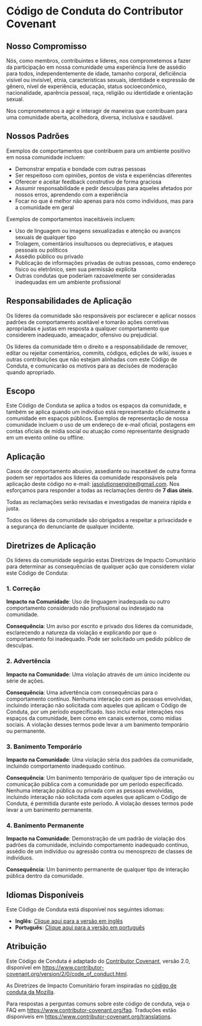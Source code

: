 # Código de Conduta do Contributor Covenant

## Nosso Compromisso

Nós, como membros, contribuintes e líderes, nos comprometemos a fazer da participação em nossa comunidade uma experiência livre de assédio para todos, independentemente de idade, tamanho corporal, deficiência visível ou invisível, etnia, características sexuais, identidade e expressão de gênero, nível de experiência, educação, status socioeconômico, nacionalidade, aparência pessoal, raça, religião ou identidade e orientação sexual.

Nos comprometemos a agir e interagir de maneiras que contribuam para uma comunidade aberta, acolhedora, diversa, inclusiva e saudável.

## Nossos Padrões

Exemplos de comportamentos que contribuem para um ambiente positivo em nossa comunidade incluem:

* Demonstrar empatia e bondade com outras pessoas
* Ser respeitoso com opiniões, pontos de vista e experiências diferentes
* Oferecer e aceitar feedback construtivo de forma graciosa
* Assumir responsabilidade e pedir desculpas para aqueles afetados por nossos erros, aprendendo com a experiência
* Focar no que é melhor não apenas para nós como indivíduos, mas para a comunidade em geral

Exemplos de comportamentos inaceitáveis incluem:

* Uso de linguagem ou imagens sexualizadas e atenção ou avanços sexuais de qualquer tipo
* Trolagem, comentários insultuosos ou depreciativos, e ataques pessoais ou políticos
* Assédio público ou privado
* Publicação de informações privadas de outras pessoas, como endereço físico ou eletrônico, sem sua permissão explícita
* Outras condutas que poderiam razoavelmente ser consideradas inadequadas em um ambiente profissional

## Responsabilidades de Aplicação

Os líderes da comunidade são responsáveis por esclarecer e aplicar nossos padrões de comportamento aceitável e tomarão ações corretivas apropriadas e justas em resposta a qualquer comportamento que considerem inadequado, ameaçador, ofensivo ou prejudicial.

Os líderes da comunidade têm o direito e a responsabilidade de remover, editar ou rejeitar comentários, commits, códigos, edições de wiki, issues e outras contribuições que não estejam alinhadas com este Código de Conduta, e comunicarão os motivos para as decisões de moderação quando apropriado.

## Escopo

Este Código de Conduta se aplica a todos os espaços da comunidade, e também se aplica quando um indivíduo está representando oficialmente a comunidade em espaços públicos. Exemplos de representação de nossa comunidade incluem o uso de um endereço de e-mail oficial, postagens em contas oficiais de mídia social ou atuação como representante designado em um evento online ou offline.

## Aplicação

Casos de comportamento abusivo, assediante ou inaceitável de outra forma podem ser reportados aos líderes da comunidade responsáveis pela aplicação deste código no e-mail: [jasolutionsengine@gmail.com](mailto:jasolutionsengine@gmail.com). Nos esforçamos para responder a todas as reclamações dentro de **7 dias úteis**.

Todas as reclamações serão revisadas e investigadas de maneira rápida e justa.

Todos os líderes da comunidade são obrigados a respeitar a privacidade e a segurança do denunciante de qualquer incidente.

## Diretrizes de Aplicação

Os líderes da comunidade seguirão estas Diretrizes de Impacto Comunitário para determinar as consequências de qualquer ação que considerem violar este Código de Conduta:

### 1. Correção

**Impacto na Comunidade**: Uso de linguagem inadequada ou outro comportamento considerado não profissional ou indesejado na comunidade.

**Consequência**: Um aviso por escrito e privado dos líderes da comunidade, esclarecendo a natureza da violação e explicando por que o comportamento foi inadequado. Pode ser solicitado um pedido público de desculpas.

### 2. Advertência

**Impacto na Comunidade**: Uma violação através de um único incidente ou série de ações.

**Consequência**: Uma advertência com consequências para o comportamento contínuo. Nenhuma interação com as pessoas envolvidas, incluindo interação não solicitada com aqueles que aplicam o Código de Conduta, por um período especificado. Isso inclui evitar interações nos espaços da comunidade, bem como em canais externos, como mídias sociais. A violação desses termos pode levar a um banimento temporário ou permanente.

### 3. Banimento Temporário

**Impacto na Comunidade**: Uma violação séria dos padrões da comunidade, incluindo comportamento inadequado contínuo.

**Consequência**: Um banimento temporário de qualquer tipo de interação ou comunicação pública com a comunidade por um período especificado. Nenhuma interação pública ou privada com as pessoas envolvidas, incluindo interação não solicitada com aqueles que aplicam o Código de Conduta, é permitida durante este período. A violação desses termos pode levar a um banimento permanente.

### 4. Banimento Permanente

**Impacto na Comunidade**: Demonstração de um padrão de violação dos padrões da comunidade, incluindo comportamento inadequado contínuo, assédio de um indivíduo ou agressão contra ou menosprezo de classes de indivíduos.

**Consequência**: Um banimento permanente de qualquer tipo de interação pública dentro da comunidade.

## Idiomas Disponíveis

Este Código de Conduta está disponível nos seguintes idiomas:
- **Inglês**: [Clique aqui para a versão em inglês](https://github.com/Jonhvmp/SnapSnippet?tab=coc-ov-file#readme)
- **Português**: [Clique aqui para a versão em português](https://github.com/Jonhvmp/SnapSnippet/blob/main/CODE_OF_CONDUCT-pt.md)

## Atribuição

Este Código de Conduta é adaptado do [Contributor Covenant][homepage], versão 2.0, disponível em
https://www.contributor-covenant.org/version/2/0/code_of_conduct.html.

As Diretrizes de Impacto Comunitário foram inspiradas no [código de conduta da Mozilla](https://github.com/mozilla/diversity).

[homepage]: https://www.contributor-covenant.org

Para respostas a perguntas comuns sobre este código de conduta, veja o FAQ em
https://www.contributor-covenant.org/faq. Traduções estão disponíveis em
https://www.contributor-covenant.org/translations.
